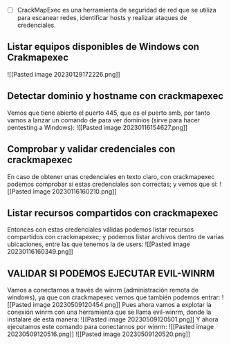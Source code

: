 - [ ] CrackMapExec es una herramienta de seguridad de red que se utiliza para escanear redes, identificar hosts y realizar ataques de credenciales.
## Listar equipos disponibles de Windows con Crakmapexec
![[Pasted image 20230129172226.png]]
## Detectar dominio y hostname con crackmapexec
Vemos que tiene abierto el puerto 445, que es el puerto smb, por tanto vamos a lanzar un comando de para ver dominios (sirve para hacer pentesting a Windows):
![[Pasted image 20230116154627.png]]
## Comprobar y validar credenciales con crackmapexec
En caso de obtener unas credenciales en texto claro, con crackmapexec podemos comprobar si estas credenciales son correctas; y vemos que sí:
![[Pasted image 20230116160210.png]]
## Listar recursos compartidos con crackmapexec
Entonces con estas credenciales válidas podemos listar recursos compartidos con crackmapexec; y podemos listar archivos dentro de varias ubicaciones, entre las que tenemos la de users:
![[Pasted image 20230116160349.png]]
## VALIDAR SI PODEMOS EJECUTAR EVIL-WINRM
Vamos a conectarnos a través de winrm (administración remota de windows), ya que con crackmapexec vemos que también podemos entrar:
![[Pasted image 20230509120454.png]]
Pues ahora vamos a explotar la conexión winrm con una herramienta que se llama evil-winrm, donde la instalaré de esta manera:
![[Pasted image 20230509120501.png]]
Y ahora ejecutamos este comando para conectarnos por winrm:
![[Pasted image 20230509120516.png]]
![[Pasted image 20230509120520.png]]
